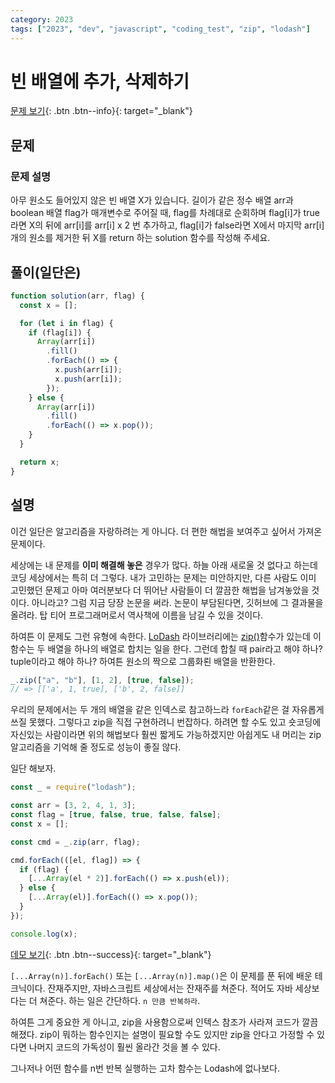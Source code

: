 ```yaml
---
category: 2023
tags: ["2023", "dev", "javascript", "coding_test", "zip", "lodash"]
---
```


# 빈 배열에 추가, 삭제하기

[문제 보기](https://school.programmers.co.kr/learn/courses/30/lessons/181860){: .btn .btn--info}{: target="\_blank"}

## 문제

### 문제 설명

아무 원소도 들어있지 않은 빈 배열 X가 있습니다. 길이가 같은 정수 배열 arr과 boolean 배열 flag가 매개변수로 주어질 때, flag를 차례대로 순회하며 flag[i]가 true라면 X의 뒤에 arr[i]를 arr[i] x 2 번 추가하고, flag[i]가 false라면 X에서 마지막 arr[i]개의 원소를 제거한 뒤 X를 return 하는 solution 함수를 작성해 주세요.

## 풀이(일단은)

```javascript
function solution(arr, flag) {
  const x = [];

  for (let i in flag) {
    if (flag[i]) {
      Array(arr[i])
        .fill()
        .forEach(() => {
          x.push(arr[i]);
          x.push(arr[i]);
        });
    } else {
      Array(arr[i])
        .fill()
        .forEach(() => x.pop());
    }
  }

  return x;
}
```

## 설명

이건 일단은 알고리즘을 자랑하려는 게 아니다. 더 편한 해법을 보여주고 싶어서 가져온 문제이다.

세상에는 내 문제를 **이미 해결해 놓은** 경우가 많다. 하늘 아래 새로울 것 없다고 하는데 코딩 세상에서는 특히 더 그렇다. 내가 고민하는 문제는 미안하지만, 다른 사람도 이미 고민했던 문제고 아마 여러분보다 더 뛰어난 사람들이 더 깔끔한 해법을 남겨놓았을 것이다. 아니라고? 그럼 지금 당장 논문을 써라. 논문이 부담된다면, 깃허브에 그 결과물을 올려라. 탑 티어 프로그래머로서 역사책에 이름을 남길 수 있을 것이다.

하여튼 이 문제도 그런 유형에 속한다. [LoDash](https://lodash.com) 라이브러리에는 [zip()](https://lodash.com/docs/4.17.15#zip)함수가 있는데 이 함수는 두 배열을 하나의 배열로 합치는 일을 한다. 그런데 합칠 때 pair라고 해야 하나? tuple이라고 해야 하나? 하여튼 원소의 짝으로 그룹화뢴 배열을 반환한다.

```javascript
_.zip(["a", "b"], [1, 2], [true, false]);
// => [['a', 1, true], ['b', 2, false]]
```

우리의 문제에서는 두 개의 배열을 같은 인덱스로 참고하느라 `forEach`같은 걸 자유롭게 쓰질 못했다. 그렇다고 zip을 직접 구현하려니 번잡하다. 하려면 할 수도 있고 숏코딩에 자신있는 사람이라면 위의 해법보다 훨씬 짧게도 가능하겠지만 아쉽게도 내 머리는 zip 알고리즘을 기억해 줄 정도로 성능이 좋질 않다.

일단 해보자.

```javascript
const _ = require("lodash");

const arr = [3, 2, 4, 1, 3];
const flag = [true, false, true, false, false];
const x = [];

const cmd = _.zip(arr, flag);

cmd.forEach(([el, flag]) => {
  if (flag) {
    [...Array(el * 2)].forEach(() => x.push(el));
  } else {
    [...Array(el)].forEach(() => x.pop());
  }
});

console.log(x);
```

[데모 보기](https://replit.com/@HoyaKim/ZipArray#index.js){: .btn .btn--success}{: target="\_blank"}

`[...Array(n)].forEach()` 또는 `[...Array(n)].map()`은 이 문제를 푼 뒤에 배운 테크닉이다. 잔재주지만, 자바스크립트 세상에서는 잔재주를 쳐준다. 적어도 자바 세상보다는 더 쳐준다. 하는 일은 간단하다. `n 만큼 반복하라`.

하여튼 그게 중요한 게 아니고, zip을 사용함으로써 인텍스 참조가 사라져 코드가 깔끔해졌다. zip이 뭐하는 함수인지는 설명이 필요할 수도 있지만 zip을 안다고 가정할 수 있다면 나머지 코드의 가독성이 훨씬 올라간 것을 볼 수 있다.

그나저나 어떤 함수를 n번 반복 실행하는 고차 함수는 Lodash에 없나보다.
